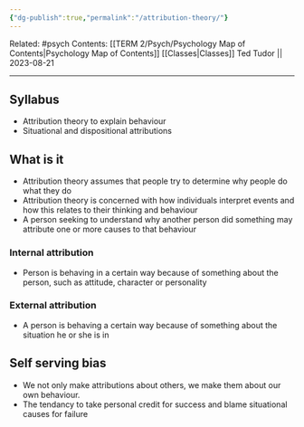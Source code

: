 ```yaml
---
{"dg-publish":true,"permalink":"/attribution-theory/"}
---
```


Related: #psych
Contents: [[TERM 2/Psych/Psychology Map of Contents\|Psychology Map of Contents]]
[[Classes\|Classes]]
Ted Tudor || 2023-08-21
***
## Syllabus 
- Attribution theory to explain behaviour 
- Situational and dispositional attributions 

## What is it 
- Attribution theory assumes that people try to determine why people do what they do 
- Attribution theory is concerned with how individuals interpret events and how this relates to their thinking and behaviour 
- A person seeking to understand why another person did something may attribute one or more causes to that behaviour 

### Internal attribution 
- Person is behaving in a certain way because of something about the person, such as attitude, character or personality 

### External attribution 
- A person is behaving a certain way because of something about the situation he or she is in 
## Self serving bias
- We not only make attributions about others, we make them about our own behaviour. 
- The tendancy to take personal credit for success and blame situational causes for failure 



